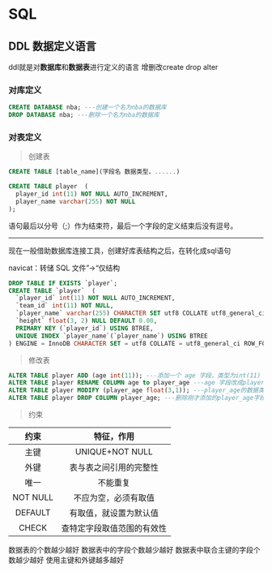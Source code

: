 # SQL

## DDL 数据定义语言

ddl就是对**数据库**和**数据表**进行定义的语言
增删改create drop alter

### 对库定义
```sql
CREATE DATABASE nba; ---创建一个名为nba的数据库
DROP DATABASE nba; ---删除一个名为nba的数据库
```

### 对表定义
> 创建表
```sql
CREATE TABLE [table_name](字段名 数据类型，......)

CREATE TABLE player  (
  player_id int(11) NOT NULL AUTO_INCREMENT,
  player_name varchar(255) NOT NULL
);
```
语句最后以分号（;）作为结束符，最后一个字段的定义结束后没有逗号。

---
现在一般借助数据库连接工具，创建好库表结构之后，在转化成sql语句

navicat：转储 SQL 文件”→“仅结构

```sql
DROP TABLE IF EXISTS `player`;
CREATE TABLE `player`  (
  `player_id` int(11) NOT NULL AUTO_INCREMENT,
  `team_id` int(11) NOT NULL,
  `player_name` varchar(255) CHARACTER SET utf8 COLLATE utf8_general_ci NOT NULL,
  `height` float(3, 2) NULL DEFAULT 0.00,
  PRIMARY KEY (`player_id`) USING BTREE,
  UNIQUE INDEX `player_name`(`player_name`) USING BTREE
) ENGINE = InnoDB CHARACTER SET = utf8 COLLATE = utf8_general_ci ROW_FORMAT = Dynamic;
```

> 修改表

```sql
ALTER TABLE player ADD (age int(11)); ---添加一个 age 字段，类型为int(11)
ALTER TABLE player RENAME COLUMN age to player_age ---age 字段改成player_age
ALTER TABLE player MODIFY (player_age float(3,1)); ---player_age的数据类型设置为float(3,1)
ALTER TABLE player DROP COLUMN player_age; ---删除刚才添加的player_age字段
```

> 约束

|约束|特征，作用|
|:---:|:---:|
|主键|UNIQUE+NOT NULL|
|外键|表与表之间引用的完整性|
|唯一|不能重复|
|NOT NULL|不应为空，必须有取值|
|DEFAULT|有取值，就设置为默认值|
|CHECK|查特定字段取值范围的有效性|

数据表的个数越少越好
数据表中的字段个数越少越好
数据表中联合主键的字段个数越少越好
使用主键和外键越多越好
